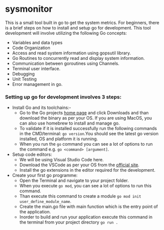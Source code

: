 # sysmonitor
 This is a small tool built in go to get the system metrics. For beginners, there is a brief steps on how to install and setup go for development. This tool development will involve utilizing the following Go concepts:
 - Variables and data types
 - Code Organization
 - Access and read system information using  gopsutil library.
 - Go Routines to concurrently read and display system information.
 - Communication between goroutines using Channels.
 - Terminal user interface.
 - Debugging
 - Unit Testing
 - Error management in go.

### Setting up go for development involves 3 steps:
- Install Go and its toolchains:- 
  - Go to the Go projects [home page](https://go.dev/) and click Downloads and than download the binary as per your OS. If you are using MacOS, you can also use homebrew to install and manage go.
  - To validate if it is installed successfully run the following commands in the CMD/terminal: `go version`.You should see the latest go version installed, OS and platform it is running. 
  - When you run the `go` command you can see a lot of options to run the command e.g. `go <command> [argument]`.
- Setup code editors:
  - We will be using Visual Studio Code here.
  - Download the VSCode as per your OS from the [official site](https://code.visualstudio.com/Download).
  - Install the go extensions in the editor required for the development.
- Create your first go programme:
  - Open the Terminal and navigate to your project folder.
  - When you execute `go mod`, you can see a lot of options to run this command.
  - Than execute this command to create a module `go mod init user_define_module_name`.
  - Create the main.go file with main function which is the entry point of the application.
  - Inorder to build and run your application execute this command in the terminal from your project directory `go run .`
